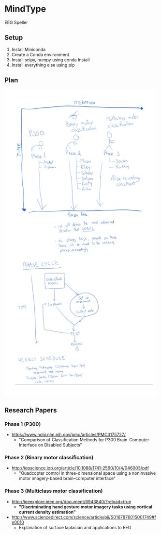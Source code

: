 # MindType
EEG Speller

## Setup
1. Install Miniconda
2. Create a Conda environment
3. Install scipy, numpy using conda Install
4. Install everything else using pip

## Plan
![Plan](Meetings/resources/2017-07-17.png?raw=true "Plan")

## Research Papers
### Phase 1 (P300)
- https://www.ncbi.nlm.nih.gov/pmc/articles/PMC3175727/
    - "Comparison of Classification Methods for P300 Brain-Computer Interface on Disabled Subjects"
### Phase 2 (Binary motor classification)
- http://iopscience.iop.org/article/10.1088/1741-2560/10/4/046003/pdf
    - "Quadcopter control in three-dimensional space using a noninvasive motor imagery-based brain–computer interface"
### Phase 3 (Multiclass motor classification)
- http://ieeexplore.ieee.org/document/6943840/?reload=true
    - **"Discriminating hand gesture motor imagery tasks using cortical current density estimation"**
- http://www.sciencedirect.com/science/article/pii/S0167876015001749#fn0010
    - Explanation of surface laplacian and applications to EEG
